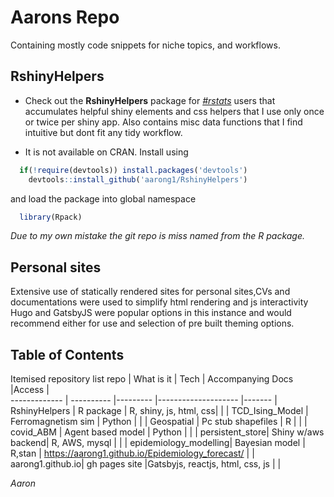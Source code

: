 Aarons Repo
==========
Containing mostly code snippets for niche topics, and workflows.

## RshinyHelpers
- Check out the **RshinyHelpers** package for [_#rstats_](https://www.google.com/url?sa=t&rct=j&q=&esrc=s&source=web&cd=&cad=rja&uact=8&ved=2ahUKEwiL8ra1gJL1AhWth_0HHVlEDKwQFnoECAIQAQ&url=https%3A%2F%2Fwww.r-project.org%2F&usg=AOvVaw1dEKAtw6XqNnWPRNby8Tne) users that accumulates helpful shiny elements and css helpers that 
I use only once or twice per shiny app.  Also contains misc data functions that I find intuitive but dont fit any tidy workflow.

- It is not available on CRAN. Install using

```R
  if(!require(devtools)) install.packages('devtools')
    devtools::install_github('aarong1/RshinyHelpers')
```

and load the package into global namespace

```R 
  library(Rpack)
```


*Due to my own mistake the git repo is miss named from the R package.* 

## Personal sites

Extensive use of statically rendered sites for personal sites,CVs and documentations were used to simplify html rendering and js interactivity Hugo and GatsbyJS were popular options in this instance and would recommend either for use and selection of pre built theming options.

## Table of Contents

Itemised repository
list
repo            | What is it            | Tech                |  Accompanying Docs                                |Access |  
-------------   | ----------            |---------            |--------------------                               |-------    |
RshinyHelpers   | R package             | R, shiny, js, html, css|                                                   |   |
TCD_Ising_Model | Ferromagnetism sim    | Python              |                                                   |   |
Geospatial      | Pc stub shapefiles    | R                   |                                                   |   |
covid_ABM       | Agent based model     | Python              |                                                   |   |
persistent_store| Shiny w/aws backend| R, AWS, mysql       |                                                   |   |
epidemiology_modelling| Bayesian model  | R,stan              | https://aarong1.github.io/Epidemiology_forecast/  |   |
aarong1.github.io| gh pages site |Gatsbyjs, reactjs, html, css, js    |                                        |


_Aaron_

